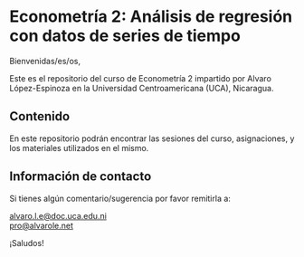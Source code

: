 # Econometría 2: Análisis de regresión con datos de series de tiempo

Bienvenidas/es/os,

Este es el repositorio del curso de Econometría 2 impartido por Alvaro López-Espinoza en la Universidad Centroamericana (UCA), Nicaragua.


## Contenido

En este repositorio podrán encontrar las sesiones del curso, asignaciones, y los materiales utilizados en el mismo.


## Información de contacto

Si tienes algún comentario/sugerencia por favor remitirla a:

alvaro.l.e@doc.uca.edu.ni \
pro@alvarole.net

¡Saludos!
